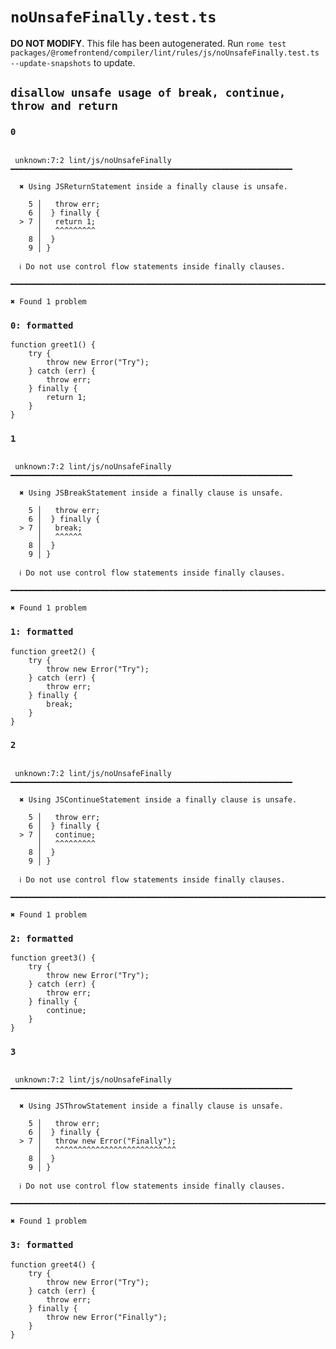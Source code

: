 # `noUnsafeFinally.test.ts`

**DO NOT MODIFY**. This file has been autogenerated. Run `rome test packages/@romefrontend/compiler/lint/rules/js/noUnsafeFinally.test.ts --update-snapshots` to update.

## `disallow unsafe usage of break, continue, throw and return`

### `0`

```

 unknown:7:2 lint/js/noUnsafeFinally ━━━━━━━━━━━━━━━━━━━━━━━━━━━━━━━━━━━━━━━━━━━━━━━━━━━━━━━━━━━━━━━

  ✖ Using JSReturnStatement inside a finally clause is unsafe.

    5 │   throw err;
    6 │  } finally {
  > 7 │   return 1;
      │   ^^^^^^^^^
    8 │  }
    9 │ }

  ℹ Do not use control flow statements inside finally clauses.

━━━━━━━━━━━━━━━━━━━━━━━━━━━━━━━━━━━━━━━━━━━━━━━━━━━━━━━━━━━━━━━━━━━━━━━━━━━━━━━━━━━━━━━━━━━━━━━━━━━━

✖ Found 1 problem

```

### `0: formatted`

```
function greet1() {
	try {
		throw new Error("Try");
	} catch (err) {
		throw err;
	} finally {
		return 1;
	}
}

```

### `1`

```

 unknown:7:2 lint/js/noUnsafeFinally ━━━━━━━━━━━━━━━━━━━━━━━━━━━━━━━━━━━━━━━━━━━━━━━━━━━━━━━━━━━━━━━

  ✖ Using JSBreakStatement inside a finally clause is unsafe.

    5 │   throw err;
    6 │  } finally {
  > 7 │   break;
      │   ^^^^^^
    8 │  }
    9 │ }

  ℹ Do not use control flow statements inside finally clauses.

━━━━━━━━━━━━━━━━━━━━━━━━━━━━━━━━━━━━━━━━━━━━━━━━━━━━━━━━━━━━━━━━━━━━━━━━━━━━━━━━━━━━━━━━━━━━━━━━━━━━

✖ Found 1 problem

```

### `1: formatted`

```
function greet2() {
	try {
		throw new Error("Try");
	} catch (err) {
		throw err;
	} finally {
		break;
	}
}

```

### `2`

```

 unknown:7:2 lint/js/noUnsafeFinally ━━━━━━━━━━━━━━━━━━━━━━━━━━━━━━━━━━━━━━━━━━━━━━━━━━━━━━━━━━━━━━━

  ✖ Using JSContinueStatement inside a finally clause is unsafe.

    5 │   throw err;
    6 │  } finally {
  > 7 │   continue;
      │   ^^^^^^^^^
    8 │  }
    9 │ }

  ℹ Do not use control flow statements inside finally clauses.

━━━━━━━━━━━━━━━━━━━━━━━━━━━━━━━━━━━━━━━━━━━━━━━━━━━━━━━━━━━━━━━━━━━━━━━━━━━━━━━━━━━━━━━━━━━━━━━━━━━━

✖ Found 1 problem

```

### `2: formatted`

```
function greet3() {
	try {
		throw new Error("Try");
	} catch (err) {
		throw err;
	} finally {
		continue;
	}
}

```

### `3`

```

 unknown:7:2 lint/js/noUnsafeFinally ━━━━━━━━━━━━━━━━━━━━━━━━━━━━━━━━━━━━━━━━━━━━━━━━━━━━━━━━━━━━━━━

  ✖ Using JSThrowStatement inside a finally clause is unsafe.

    5 │   throw err;
    6 │  } finally {
  > 7 │   throw new Error("Finally");
      │   ^^^^^^^^^^^^^^^^^^^^^^^^^^^
    8 │  }
    9 │ }

  ℹ Do not use control flow statements inside finally clauses.

━━━━━━━━━━━━━━━━━━━━━━━━━━━━━━━━━━━━━━━━━━━━━━━━━━━━━━━━━━━━━━━━━━━━━━━━━━━━━━━━━━━━━━━━━━━━━━━━━━━━

✖ Found 1 problem

```

### `3: formatted`

```
function greet4() {
	try {
		throw new Error("Try");
	} catch (err) {
		throw err;
	} finally {
		throw new Error("Finally");
	}
}

```
